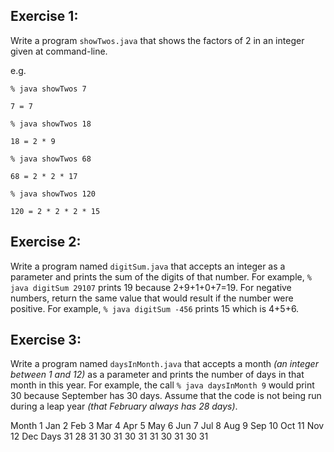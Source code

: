 ## Exercise 1:
Write a program `showTwos.java` that shows the factors of 2 in an integer given at command-line.

e.g.
```
% java showTwos 7

7 = 7
```
```
% java showTwos 18

18 = 2 * 9
```
```
% java showTwos 68

68 = 2 * 2 * 17
```
```
% java showTwos 120

120 = 2 * 2 * 2 * 15
```
## Exercise 2:
Write a program named `digitSum.java` that accepts an integer as a parameter and prints the sum of the digits of that number. For example, `% java digitSum 29107` prints 19 because 2+9+1+0+7=19. For negative numbers, return the same value that would result if the number were positive. For example, `% java digitSum -456` prints 15 which is 4+5+6. 

## Exercise 3:
Write a program named `daysInMonth.java` that accepts a month _(an integer between 1 and 12)_ as a parameter and prints the number of days in that month in this year. For example, the call `% java daysInMonth 9` would print 30 because September has 30 days. Assume that the code is not being run during a leap year _(that February always has 28 days)_.

Month	1 Jan	2 Feb	3 Mar	4 Apr	5 May	6 Jun	7 Jul	8 Aug	9 Sep	10 Oct	11 Nov	12 Dec
Days	31	28	31	30	31	30	31	31	30	31	30	31
